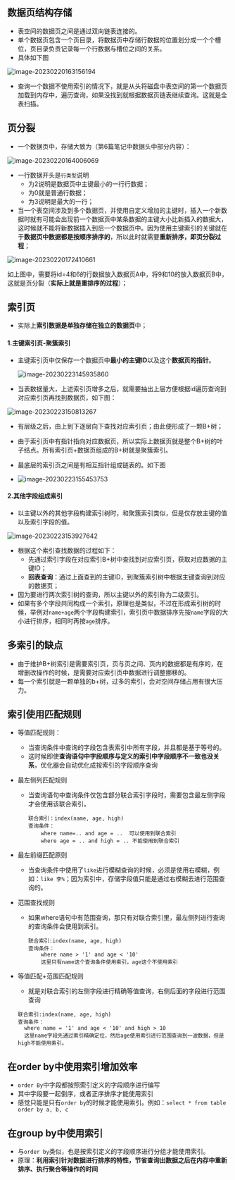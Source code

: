 ## 数据页结构存储

- 表空间的数据页之间是通过双向链表连接的。
- 单个数据页包含一个页目录，将数据页中存储行数据的位置划分成一个个槽位，页目录负责记录每一个行数据与槽位之间的关系。
- 具体如下图

![image-20230220163156194](img/image-20230220163156194.png)

- 查询一个数据不使用索引的情况下，就是从头将磁盘中表空间的第一个数据页加载到内存中，遍历查询，如果没找到就根据数据页链表继续查询。这就是全表扫描。

## 页分裂

- 一个数据页中，存储大致为（第6篇笔记中数据头中部分内容）：

![image-20230220164006069](img/image-20230220164006069.png)

- 一行数据开头是`行类型`说明
  - 为2说明是数据页中主键最小的一行行数据；
  - 为0就是普通行数据；
  - 为3说明是最大的一行；
- 当一个表空间涉及到多个数据页，并使用自定义增加的主键时，插入一个新数据时就有可能会出现前一个数据页中某条数据的主键大小比新插入的数据大，这时候就不能将新数据插入到后一个数据页中。因为使用主键索引的关键就在于**数据页中数据都是按顺序排序的**，所以此时就需要**重新排序，即页分裂过程**；

![image-20230220172410661](img/image-20230220172410661.png)

如上图中，需要将id=4和6的行数据放入数据页A中，将9和10的放入数据页B中，这就是页分裂（**实际上就是重排序的过程**）；

## 索引页

- 实际上**索引数据是单独存储在独立的数据页**中；

#### 1.主键索引页-聚簇索引

- 主键索引页中仅保存一个数据页中**最小的主键ID**以及这个**数据页的指针**。

  ![image-20230223145935860](img/image-20230223145935860.png)

- 当表数据量大，上述索引页增多之后，就需要抽出上层方便根据id遍历查询到对应索引页再找到数据页，如下图：

![image-20230223150813267](img/image-20230223150813267.png)

- 有层级之后，由上到下逐层向下查找对应索引页；由此便形成了一颗B+树；

- 由于索引页中有指针指向对应数据页，所以实际上数据页就是整个B+树的叶子结点。所有索引页+数据页组成的B+树就是聚簇索引。
- 最底层的索引页之间是有相互指针组成链表的。如下图
- ![image-20230223155453753](img/image-20230223155453753.png)

#### 2.其他字段组成索引

- 以主键以外的其他字段构建索引树时，和聚簇索引类似，但是仅存放主键的值以及索引字段的值。

![image-20230223153927642](img/image-20230223153927642.png)

- 根据这个索引查找数据的过程如下：
  - 先通过索引字段在对应索引B+树中查找到对应索引页，获取对应数据的主键ID；
  - **回表查询**：通过上面查到的主键ID，到聚簇索引树中根据主键查询到对应的数据页；
- 因为要进行两次索引树的查询，所以主键以外的索引称为二级索引。
- 如果有多个字段共同构成一个索引，原理也是类似，不过在形成索引树的时候，举例对`name+age`两个字段构建索引，索引页中数据排序先按`name`字段的大小进行排序，相同时再按`age`排序。



## 多索引的缺点

- 由于维护B+树索引是需要索引页，页与页之间、页内的数据都是有序的，在增删改操作的时候，是需要对应索引页中数据进行调整挪移的。
- 每一个索引就是一颗单独的b+树，过多的索引，会对空间存储占用有很大压力。



## 索引使用匹配规则

- 等值匹配规则：
  - 当查询条件中查询的字段包含表索引中所有字段，并且都是基于等号的。
  - 这时候即使**查询语句中字段顺序与定义的索引中字段顺序不一致也没关系**，优化器会自动优化成按索引的字段顺序查询

- 最左侧列匹配规则

  - 当查询语句中查询条件仅包含部分联合索引字段时，需要包含最左侧字段才会使用该联合索引。

    ```
    联合索引：index(name, age, high)
    查询条件：
    	where name=.. and age = ..  可以使用到联合索引
    	where age = .. and high = .. 不能使用到联合索引
    ```

- 最左前缀匹配原则

  - 当查询条件中使用了`like`进行模糊查询的时候，必须是使用右模糊，例如：`like 李%`；因为索引中，存储字段值只能是通过右模糊去进行范围查询的。

- 范围查找规则

  - 如果where语句中有范围查询，那只有对联合索引里，最左侧列进行查询的查询条件会使用到索引。

    ```
    联合索引:index(name, age, high)
    查询条件：
    	where name > '1' and age < '10'
    	这里只有name这个查询条件使用索引，age这个不使用索引
    ```

- 等值匹配+范围匹配规则

  - 就是对联合索引的左侧字段进行精确等值查询，右侧后面的字段进行范围查询

  ```
  联合索引:index(name, age, high)
  查询条件：
  	where name = '1' and age < '10' and high > 10
  	这里name字段先通过索引精确定位，然后age使用索引进行范围查询到一波数据，但是high不能使用索引。
  ```



## 在order by中使用索引增加效率

- `order By`中字段都按照索引定义的字段顺序进行编写
- 其中字段要一起倒序，或者正序排序才能使用索引
- 感觉只能是只有`order by`的时候才能使用索引。例如：`select * from table order by a, b, c`



## 在group by中使用索引

- 与`order by`类似，也是按索引定义的字段顺序进行分组才能使用索引。
- 原理：**利用索引针对数据进行排序的特性，节省查询出数据之后在内存中重新排序、执行聚合等操作的时间**